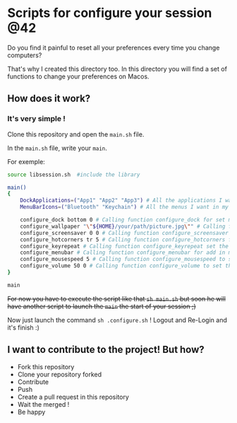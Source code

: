 # Scripts for configure your session @42

Do you find it painful to reset all your preferences every time you change computers?

That's why I created this directory too. In this directory you will find a set of functions to change your preferences on Macos.

## How does it work?

### It's very simple !

Clone this repository and open the `main.sh` file.

In the `main.sh` file, write your `main`.

For exemple:

```sh
source libsession.sh  #include the library

main()
{
	DockApplications=("App1" "App2" "App3") # All the applications I want in my dock
	MenuBarIcons=("Bluetooth" "Keychain") # All the menus I want in my menu bar

	configure_dock bottom 0 # Calling function configure_dock for set my dock in the bottom without the autohide
	configure_wallpaper "\"${HOME}/your/path/picture.jpg\"" # Calling function configure_wallpaper for change my wallpaper
	configure_screensaver 0 0 # Calling function configure_screensaver for require my password on my screensaver without delay
	configure_hotcorners tr 5 # Calling function configure_hotcorners for add one hot corners
	configure_keyrepeat # Calling function configure_keyrepeat set the keyrepeat at the minimum delay
	configure_menubar # Calling function configure_menubar for add in my menu bar all MenuBarIcons
	configure_mousespeed 5 # Calling function configure_mousespeed to set the mousespeed to 5 
	configure_volume 50 0 # Calling function configure_volume to set the ouput volume at 50% and disable alert volume
}

main
```

~~For now you have to execute the script like that `sh main.sh` but soon he will have another script to launch the `main` the start of your session ;)~~

Now just launch the command `sh .configure.sh` ! Logout and Re-Login and it's finish :)

## I want to contribute to the project! But how?
 - Fork this repository
 - Clone your repository forked
 - Contribute
 - Push
 - Create a pull request in this repository
 - Wait the merged !
 - Be happy
